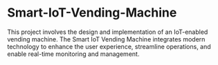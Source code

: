 # Smart-IoT-Vending-Machine
This project involves the design and implementation of an IoT-enabled vending machine. The Smart IoT Vending Machine integrates modern technology to enhance the user experience, streamline operations, and enable real-time monitoring and management.
